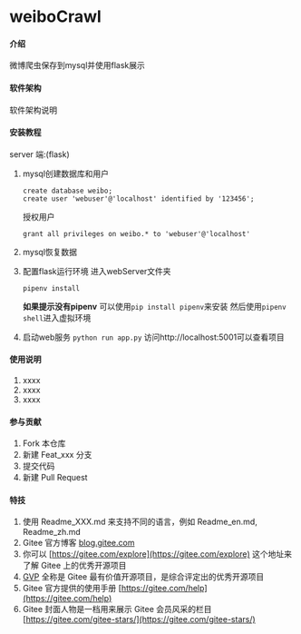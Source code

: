 # weiboCrawl

#### 介绍
微博爬虫保存到mysql并使用flask展示

#### 软件架构
软件架构说明


#### 安装教程

server 端:(flask)
1.  mysql创建数据库和用户
    ```
    create database weibo;
    create user 'webuser'@'localhost' identified by '123456';
    ```
    授权用户
    ```
    grant all privileges on weibo.* to 'webuser'@'localhost'
    ```

2.  mysql恢复数据

3.  配置flask运行环境
    进入webServer文件夹
    ```
    pipenv install
    ```
    **如果提示没有pipenv**
    可以使用```pip install pipenv```来安装
    然后使用```pipenv shell```进入虚拟环境

4.  启动web服务
    ```python run app.py```
    访问http://localhost:5001可以查看项目

#### 使用说明

1.  xxxx
2.  xxxx
3.  xxxx

#### 参与贡献

1.  Fork 本仓库
2.  新建 Feat_xxx 分支
3.  提交代码
4.  新建 Pull Request


#### 特技

1.  使用 Readme\_XXX.md 来支持不同的语言，例如 Readme\_en.md, Readme\_zh.md
2.  Gitee 官方博客 [blog.gitee.com](https://blog.gitee.com)
3.  你可以 [https://gitee.com/explore](https://gitee.com/explore) 这个地址来了解 Gitee 上的优秀开源项目
4.  [GVP](https://gitee.com/gvp) 全称是 Gitee 最有价值开源项目，是综合评定出的优秀开源项目
5.  Gitee 官方提供的使用手册 [https://gitee.com/help](https://gitee.com/help)
6.  Gitee 封面人物是一档用来展示 Gitee 会员风采的栏目 [https://gitee.com/gitee-stars/](https://gitee.com/gitee-stars/)
